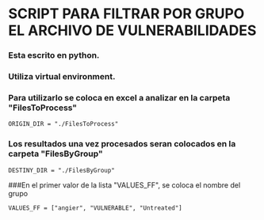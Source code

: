 # SCRIPT PARA FILTRAR POR GRUPO EL ARCHIVO DE VULNERABILIDADES

### **Esta escrito en python.**

### **Utiliza virtual environment.**

### **Para utilizarlo se coloca en excel a analizar en la carpeta "FilesToProcess"**
```
ORIGIN_DIR = "./FilesToProcess"
```
### Los resultados una vez procesados seran colocados en la carpeta "FilesByGroup"
```
DESTINY_DIR = "./FilesByGroup"
```

###En el primer valor de la lista "VALUES_FF", se coloca el nombre del grupo
```
VALUES_FF = ["angier", "VULNERABLE", "Untreated"]
```